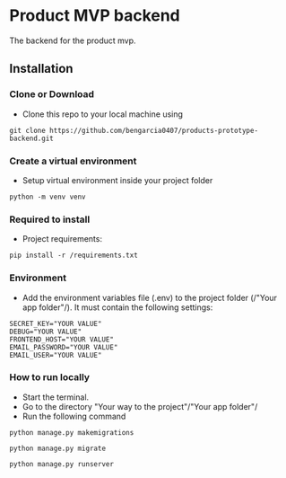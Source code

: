 # Product MVP backend
The backend for the product mvp.

## Installation

### Clone or Download

-  Clone this repo to your local machine using   
```
git clone https://github.com/bengarcia0407/products-prototype-backend.git
```

### Create a virtual environment

- Setup virtual environment inside your project folder
```
python -m venv venv
```

### Required to install

- Project requirements:
```
pip install -r /requirements.txt
```

### Environment

- Add the environment variables file (.env) to the project folder (/"Your app folder"/).
It must contain the following settings:
```
SECRET_KEY="YOUR VALUE"
DEBUG="YOUR VALUE"
FRONTEND_HOST="YOUR VALUE"
EMAIL_PASSWORD="YOUR VALUE"
EMAIL_USER="YOUR VALUE"
```

### How to run locally

- Start the terminal.
- Go to the directory "Your way to the project"/"Your app folder"/
- Run the following command
```
python manage.py makemigrations
```
```
python manage.py migrate
```
```
python manage.py runserver
```

